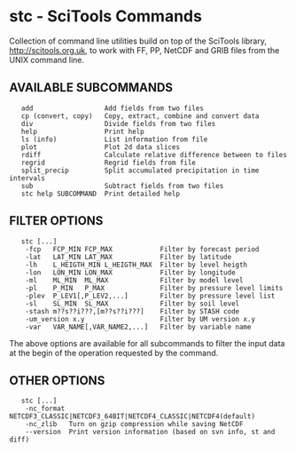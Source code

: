 
 # stc - SciTools Commands

 Collection of command line utilities build on top of the SciTools
 library, http://scitools.org.uk, to work with FF, PP, NetCDF and GRIB
 files from the UNIX command line.

 ## AVAILABLE SUBCOMMANDS

```
   add                  Add fields from two files
   cp (convert, copy)   Copy, extract, combine and convert data
   div                  Divide fields from two files
   help                 Print help
   ls (info)            List information from file
   plot                 Plot 2d data slices
   rdiff                Calculate relative difference between to files
   regrid               Regrid fields from file
   split_precip         Split accumulated precipitation in time intervals
   sub                  Subtract fields from two files
   stc help SUBCOMMAND  Print detailed help
```

##  FILTER OPTIONS

```
   stc [...]
    -fcp   FCP_MIN FCP_MAX            Filter by forecast period
    -lat   LAT_MIN LAT_MAX            Filter by latitude
    -lh    L_HEIGTH_MIN L_HEIGTH_MAX  Filter by level heigth
    -lon   LON_MIN LON_MAX            Filter by longitude
    -ml    ML_MIN  ML_MAX             Filter by model level
    -pl    P_MIN   P_MAX              Filter by pressure level limits
    -plev  P_LEV1[,P_LEV2,...]        Filter by pressure level list
    -sl    SL_MIN  SL_MAX             Filter by soil level
    -stash m??s??i???,[m??s??i???]    Filter by STASH code
    -um_version x.y                   Filter by UM version x.y
    -var   VAR_NAME[,VAR_NAME2,...]   Filter by variable name
```

   The above options are available for all subcommands to filter the input
   data at the begin of the operation requested by the command.

 ## OTHER OPTIONS

```
   stc [...]
    -nc_format NETCDF3_CLASSIC|NETCDF3_64BIT|NETCDF4_CLASSIC|NETCDF4(default)
    -nc_zlib   Turn on gzip compression while saving NetCDF
    --version  Print version information (based on svn info, st and diff)
```
